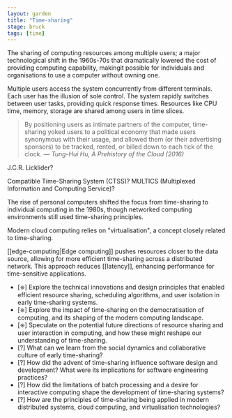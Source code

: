```yaml
---  
layout: garden
title: "Time-sharing"
stage: bruck
tags: [time]
---
```


The sharing of computing resources among multiple users; a major technological shift in the 1960s-70s that dramatically lowered the cost of providing computing capability, makingit possible for individuals and organisations to use a computer without owning one.

Multiple users access the system concurrently from different terminals. Each user has the illusion of sole control. The system rapidly switches between user tasks, providing quick response times. Resources like CPU time, memory, storage are shared among users in time slices.

> By positioning users as intimate partners of the computer, time-sharing yoked users to a political economy that made users synonymous with their usage, and allowed them (or their advertising sponsors) to be tracked, rented, or billed down to each tick of the clock.
<cite>— Tung-Hui Hu, _A Prehistory of the Cloud_ (2016)</cite>

J.C.R. Licklider?

Compatible Time-Sharing System (CTSS)? MULTICS (Multiplexed Information and Computing Service)?

The rise of personal computers shifted the focus from time-sharing to individual computing in the 1980s, though networked computing environments still used time-sharing principles.

Modern cloud computing relies on "virtualisation", a concept closely related to time-sharing.

[[edge-computing|Edge computing]] pushes resources closer to the data source, allowing for more efficient time-sharing across a distributed network. This approach reduces [[latency]], enhancing performance for time-sensitive applications.

- [⎈] Explore the technical innovations and design principles that enabled efficient resource sharing, scheduling algorithms, and user isolation in early time-sharing systems.
- [⎈] Explore the impact of time-sharing on the democratisation of computing, and its shaping of the modern computing landscape.
- [⎈] Speculate on the potential future directions of resource sharing and user interaction in computing, and how these might reshape our understanding of time-sharing.
- [?] What can we learn from the social dynamics and collaborative culture of early time-sharing?
- [?] How did the advent of time-sharing influence software design and development? What were its implications for software engineering practices?
- [?] How did the limitations of batch processing and a desire for interactive computing shape the development of time-sharing systems?
- [?] How are the principles of time-sharing being applied in modern distributed systems, cloud computing, and virtualisation technologies?